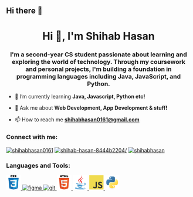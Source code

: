 ## Hi there 👋

<h1 align="center">Hi 👋, I'm Shihab Hasan</h1>
<h3 align="center">I'm a second-year CS student passionate about learning and exploring the world of technology. Through my coursework and personal projects, I'm building a foundation in programming languages including Java, JavaScript, and Python.</h3>

- 🌱 I’m currently learning **Java, Javascript, Python etc!**

- 💬 Ask me about **Web Development, App Development & stuff!**

- 📫 How to reach me **shihabhasan0161@gmail.com**

<h3 align="left">Connect with me:</h3>
<p align="left">
<a href="https://dev.to/shihabhasan0161" target="blank"><img align="center" src="[https://raw.githubusercontent.com/rahuldkjain/github-profile-readme-generator/master/src/images/icons/Social/devto.svg](https://media2.dev.to/dynamic/image/width=800%2Cheight=%2Cfit=scale-down%2Cgravity=auto%2Cformat=auto/https%3A%2F%2Fthepracticaldev.s3.amazonaws.com%2Fi%2F78hs31fax49uwy6kbxyw.png)" alt="shihabhasan0161" height="30" width="40" /></a>
<a href="https://linkedin.com/in/shihab-hasan-8444b2204/" target="blank"><img align="center" src="https://raw.githubusercontent.com/rahuldkjain/github-profile-readme-generator/master/src/images/icons/Social/linked-in-alt.svg" alt="shihab-hasan-8444b2204/" height="30" width="40" /></a>
<a href="https://www.leetcode.com/shihabhasan" target="blank"><img align="center" src="https://raw.githubusercontent.com/rahuldkjain/github-profile-readme-generator/master/src/images/icons/Social/leet-code.svg" alt="shihabhasan" height="30" width="40" /></a>
</p>

<h3 align="left">Languages and Tools:</h3>
<p align="left"> <a href="https://www.w3schools.com/css/" target="_blank" rel="noreferrer"> <img src="https://raw.githubusercontent.com/devicons/devicon/master/icons/css3/css3-original-wordmark.svg" alt="css3" width="40" height="40"/> </a> <a href="https://www.figma.com/" target="_blank" rel="noreferrer"> <img src="https://www.vectorlogo.zone/logos/figma/figma-icon.svg" alt="figma" width="40" height="40"/> </a> <a href="https://git-scm.com/" target="_blank" rel="noreferrer"> <img src="https://www.vectorlogo.zone/logos/git-scm/git-scm-icon.svg" alt="git" width="40" height="40"/> </a> <a href="https://www.w3.org/html/" target="_blank" rel="noreferrer"> <img src="https://raw.githubusercontent.com/devicons/devicon/master/icons/html5/html5-original-wordmark.svg" alt="html5" width="40" height="40"/> </a> <a href="https://www.java.com" target="_blank" rel="noreferrer"> <img src="https://raw.githubusercontent.com/devicons/devicon/master/icons/java/java-original.svg" alt="java" width="40" height="40"/> </a> <a href="https://developer.mozilla.org/en-US/docs/Web/JavaScript" target="_blank" rel="noreferrer"> <img src="https://raw.githubusercontent.com/devicons/devicon/master/icons/javascript/javascript-original.svg" alt="javascript" width="40" height="40"/> </a> <a href="https://www.python.org" target="_blank" rel="noreferrer"> <img src="https://raw.githubusercontent.com/devicons/devicon/master/icons/python/python-original.svg" alt="python" width="40" height="40"/> </a> </p>
